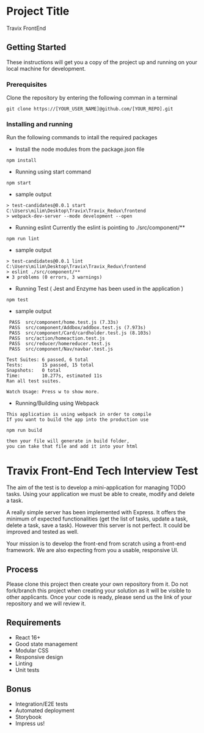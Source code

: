 # Project Title

Travix FrontEnd

## Getting Started

These instructions will get you a copy of the project up and running on your local machine for development.

### Prerequisites

Clone the repository by entering the following comman in a terminal

```
git clone https://[YOUR_USER_NAME]@github.com/[YOUR_REPO].git
```

### Installing and running

Run the following commands to intall the required packages

* Install the node modules from the package.json file

```
npm install
```

* Running using start command

```
npm start
```

* sample output
```
> test-candidates@0.0.1 start C:\Users\milim\Desktop\Travix\Travix_Redux\frontend
> webpack-dev-server --mode development --open

```
* Running eslint 
Currently the eslint is pointing to ./src/component/**

```
npm run lint
```

* sample output
```
> test-candidates@0.0.1 lint C:\Users\milim\Desktop\Travix\Travix_Redux\frontend
> eslint ./src/component/**
✖ 3 problems (0 errors, 3 warnings)
```

* Running Test ( Jest and Enzyme has been used in the application ) 


```
npm test
```

* sample output
```
 PASS  src/component/home.test.js (7.33s)
 PASS  src/component/Addbox/addbox.test.js (7.973s)
 PASS  src/component/Card/cardholder.test.js (8.103s)
 PASS  src/action/homeaction.test.js    
 PASS  src/reducer/homereducer.test.js  
 PASS  src/component/Nav/navbar.test.js

Test Suites: 6 passed, 6 total
Tests:       15 passed, 15 total
Snapshots:   0 total
Time:        10.277s, estimated 11s
Ran all test suites.

Watch Usage: Press w to show more.
```


* Running/Building using Webpack

```
This application is using webpack in order to compile 
If you want to build the app into the production use

npm run build

then your file will generate in build folder, 
you can take that file and add it into your html

```


# Travix Front-End Tech Interview Test

The aim of the test is to develop a mini-application for managing TODO tasks. Using your application we must be able to create, modify and delete a task.

A really simple server has been implemented with Express. It offers the minimum of expected functionalities (get the list of tasks, update a task, delete a task, save a task). However this server is not perfect. It could be improved and tested as well.

Your mission is to develop the front-end from scratch using a front-end framework. We are also expecting from you a usable, responsive UI.

## Process

Please clone this project then create your own repository from it. Do not fork/branch this project when creating your solution as it will be visible to other applicants. Once your code is ready, please send us the link of your repository and we will review it.

## Requirements

* React 16+
* Good state management
* Modular CSS
* Responsive design
* Linting
* Unit tests

## Bonus

* Integration/E2E tests
* Automated deployment
* Storybook
* Impress us!

